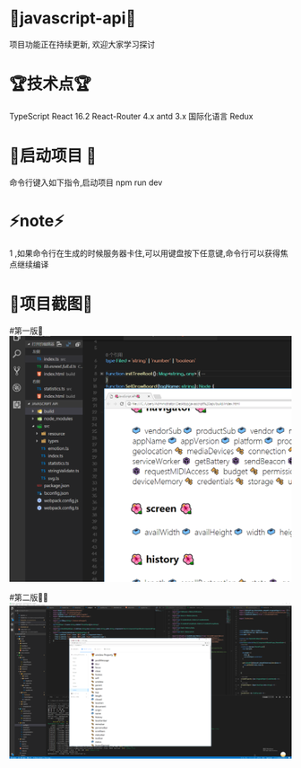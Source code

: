 # 🦄javascript-api🦄
项目功能正在持续更新, 欢迎大家学习探讨
<br/>

# 🏆技术点🏆
TypeScript
React 16.2 
React-Router 4.x
antd 3.x
国际化语言
Redux

# 🚀启动项目 🚀

命令行键入如下指令,启动项目
npm run dev  

# ⚡️note⚡️
1 ,如果命令行在生成的时候服务器卡住,可以用键盘按下任意键,命令行可以获得焦点继续编译 


# 🌌项目截图🌌


#第一版🐷
<img src='./src/gitsource/show1.png' />

#第二版🐷🐷
<img src='./src/gitsource/show2.png' />